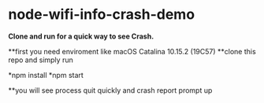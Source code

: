 # node-wifi-info-crash-demo

**Clone and run for a quick way to see Crash.**

**first you need enviroment like macOS Catalina 10.15.2 (19C57)
**clone this repo and simply run

*npm install
*npm start

\*\*you will see process quit quickly and crash report prompt up

